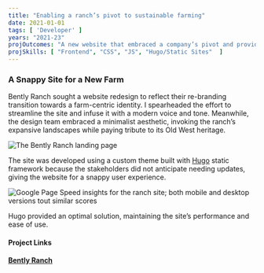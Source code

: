 ```yaml
---
title: "Enabling a ranch’s pivot to sustainable farming"
date: 2021-01-01
tags: [ 'Developer' ]
years: "2021-23"
projOutcomes: "A new website that embraced a company’s pivot and provided an optimized user experience."
projSkills: [ "Frontend", "CSS", "JS", "Hugo/Static Sites"  ]
---
```


### A Snappy Site for a New Farm

Bently Ranch sought a website redesign to reflect their re-branding transition towards a farm-centric identity. I spearheaded the effort to streamline the site and infuse it with a modern voice and tone. Meanwhile, the design team embraced a minimalist aesthetic, invoking the ranch&rsquo;s expansive landscapes while paying tribute to its Old West heritage.

![The Bently Ranch landing page](/bently-ranch-hero.webp)

The site was developed using a custom theme built with [Hugo](https://gohugo.io/) static framework because the stakeholders did not anticipate needing updates, giving the website for a snappy user experience.

![Google Page Speed insights for the ranch site; both mobile and desktop versions tout similar scores](/ranch-page-speed.webp)

Hugo provided an optimal solution, maintaining the site&rsquo;s performance and ease of use.

#### Project Links

**[Bently Ranch](https://bentlyranch.com/)**  